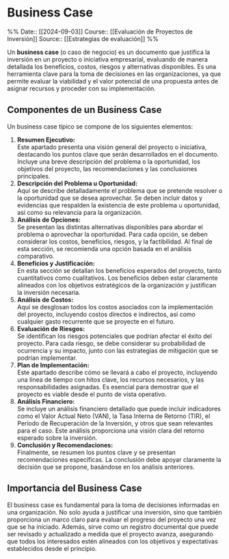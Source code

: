 # Business Case

%%
Date:: [[2024-09-03]]
Course:: [[Evaluación de Proyectos de Inversión]]
Source:: [[Estrategias de evaluación]]
%%

Un **business case** (o caso de negocio) es un documento que justifica la inversión en un proyecto o iniciativa empresarial, evaluando de manera detallada los beneficios, costos, riesgos y alternativas disponibles. Es una herramienta clave para la toma de decisiones en las organizaciones, ya que permite evaluar la viabilidad y el valor potencial de una propuesta antes de asignar recursos y proceder con su implementación.

## Componentes de un Business Case

Un business case típico se compone de los siguientes elementos:

1. **Resumen Ejecutivo:**  
    Este apartado presenta una visión general del proyecto o iniciativa, destacando los puntos clave que serán desarrollados en el documento. Incluye una breve descripción del problema o la oportunidad, los objetivos del proyecto, las recomendaciones y las conclusiones principales.
2. **Descripción del Problema u Oportunidad:**  
    Aquí se describe detalladamente el problema que se pretende resolver o la oportunidad que se desea aprovechar. Se deben incluir datos y evidencias que respalden la existencia de este problema u oportunidad, así como su relevancia para la organización.
3. **Análisis de Opciones:**  
    Se presentan las distintas alternativas disponibles para abordar el problema o aprovechar la oportunidad. Para cada opción, se deben considerar los costos, beneficios, riesgos, y la factibilidad. Al final de esta sección, se recomienda una opción basada en el análisis comparativo.
4. **Beneficios y Justificación:**  
    En esta sección se detallan los beneficios esperados del proyecto, tanto cuantitativos como cualitativos. Los beneficios deben estar claramente alineados con los objetivos estratégicos de la organización y justifican la inversión necesaria.
5. **Análisis de Costos:**  
    Aquí se desglosan todos los costos asociados con la implementación del proyecto, incluyendo costos directos e indirectos, así como cualquier gasto recurrente que se proyecte en el futuro.
6. **Evaluación de Riesgos:**  
    Se identifican los riesgos potenciales que podrían afectar el éxito del proyecto. Para cada riesgo, se debe considerar su probabilidad de ocurrencia y su impacto, junto con las estrategias de mitigación que se podrían implementar.
7. **Plan de Implementación:**  
    Este apartado describe cómo se llevará a cabo el proyecto, incluyendo una línea de tiempo con hitos clave, los recursos necesarios, y las responsabilidades asignadas. Es esencial para demostrar que el proyecto es viable desde el punto de vista operativo.
8. **Análisis Financiero:**  
    Se incluye un análisis financiero detallado que puede incluir indicadores como el Valor Actual Neto (VAN), la Tasa Interna de Retorno (TIR), el Período de Recuperación de la Inversión, y otros que sean relevantes para el caso. Este análisis proporciona una visión clara del retorno esperado sobre la inversión.
9. **Conclusión y Recomendaciones:**  
    Finalmente, se resumen los puntos clave y se presentan recomendaciones específicas. La conclusión debe apoyar claramente la decisión que se propone, basándose en los análisis anteriores.
    

## Importancia del Business Case

El business case es fundamental para la toma de decisiones informadas en una organización. No solo ayuda a justificar una inversión, sino que también proporciona un marco claro para evaluar el progreso del proyecto una vez que se ha iniciado. Además, sirve como un registro documental que puede ser revisado y actualizado a medida que el proyecto avanza, asegurando que todos los interesados estén alineados con los objetivos y expectativas establecidos desde el principio.

